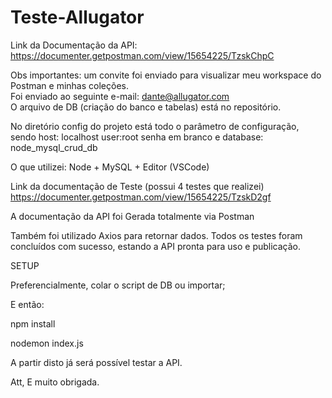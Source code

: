 # Teste-Allugator
 
Link da Documentação da API: https://documenter.getpostman.com/view/15654225/TzskChpC

Obs importantes: um convite foi enviado para visualizar meu workspace do Postman e minhas coleções. <br>
Foi enviado ao seguinte e-mail: dante@allugator.com <br>
O arquivo de DB (criação do banco e tabelas) está no repositório. <br>

No diretório config do projeto está todo o parâmetro de configuração, sendo host: localhost user:root senha em branco e database: node_mysql_crud_db 

O que utilizei: Node + MySQL + Editor (VSCode)

Link da documentação de Teste (possui 4 testes que realizei)
https://documenter.getpostman.com/view/15654225/TzskD2gf

A documentação da API foi Gerada totalmente via Postman

Também foi utilizado Axios para retornar dados. Todos os testes foram concluídos com sucesso, estando a API pronta para uso e publicação.

SETUP 

Preferencialmente, colar o script de DB ou importar;

E então:

npm install

nodemon index.js

A partir disto já será possível testar a API.

Att,
E muito obrigada.






